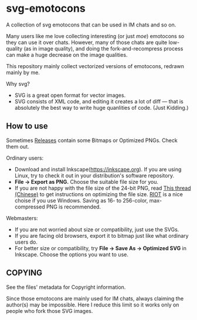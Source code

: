 svg-emotocons
=============

A collection of svg emotocons that can be used in IM chats and so on. 

Many users like me love collecting interesting (or just _moe_) emotocons so they can use
it over chats. However, many of those chats are quite low-quality (as in image quality), 
and doing the fork-and-recompress process can make a huge decrease on the image qualities.

This repository mainly collect vectorized versions of emotocons, redrawn mainly by me.

Why svg?
- SVG is a great open format for vector images.
- SVG consists of XML code, and editing it creates a lot of diff — that is absolutely the
  best way to write huge quanlities of code. (Just Kidding.)

How to use
----------

Sometimes [Releases](https://github.com/Arthur2e5/Releases) contain some Bitmaps or Optimized
PNGs. Check them out.

Ordinary users: 
- Download and install Inkscape(https://inkscape.org). If you are using Linux, try to check
  it out in your distribution's software repository. 
- **File -> Export as PNG.** Choose the suitable file size for you.
- If you are not happy with the file size of the 24-bit PNG, read 
  [This thread (Chinese)](https://www.equn.com/forum/forum.php?mod=viewthread&tid=38948) to get
  instructions on optimizing the file size. [RIOT](http://luci.criosweb.ro/riot/) is a nice
  choise if you use Windows. Saving as 16- to 256-color, max-compressed PNG is recommended.

Webmasters:
- If you are not worried about size or compatibility, just use the SVGs.
- If you are facing old browsers, export it to bitmap just like what ordinary users do.
- For better size or compatibility, try **File -> Save As -> Optimized SVG** in Inkscape.
  Choose the options you want to use.

COPYING
-------

See the files' metadata for Copyright information. 

Since those emotocons are mainly used for IM chats, always claiming the author(s) may be impossible.
Here I reduce this limit so it works only on people who fork those SVG images.
